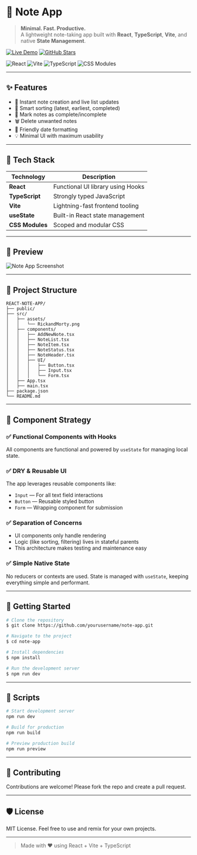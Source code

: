
# 📒 Note App

> **Minimal. Fast. Productive.**  
> A lightweight note-taking app built with **React**, **TypeScript**, **Vite**, and native **State Management**.

[![Live Demo](https://img.shields.io/badge/Live-Demo-0abde3?style=for-the-badge&logo=vercel&logoColor=white)](https://note-app.vercel.app)
[![GitHub Stars](https://img.shields.io/github/stars/yourusername/note-app?style=for-the-badge)](https://github.com/yourusername/note-app/stargazers)

![React](https://img.shields.io/badge/React-Hooks-blue?style=flat-square&logo=react)
![Vite](https://img.shields.io/badge/Vite-Fast-purple?style=flat-square&logo=vite)
![TypeScript](https://img.shields.io/badge/TypeScript-Typed-blue?style=flat-square&logo=typescript)
![CSS Modules](https://img.shields.io/badge/CSS-Modules-green?style=flat-square)

---

## ✨ Features

- 🚀 Instant note creation and live list updates
- 🧠 Smart sorting (latest, earliest, completed)
- 🧹 Mark notes as complete/incomplete
- 🗑️ Delete unwanted notes
- 📆 Friendly date formatting
- 💡 Minimal UI with maximum usability

---

## 🧱 Tech Stack

| Technology     | Description                                  |
|----------------|----------------------------------------------|
| **React**       | Functional UI library using Hooks            |
| **TypeScript**  | Strongly typed JavaScript                   |
| **Vite**        | Lightning-fast frontend tooling              |
| **useState**    | Built-in React state management              |
| **CSS Modules** | Scoped and modular CSS                       |

---

## 📸 Preview

![Note App Screenshot](https://i.postimg.cc/hv6h2vXB/Screenshot-274.png)

---

## 📁 Project Structure

```
REACT-NOTE-APP/
├── public/
├── src/
│   ├── assets/
│   │   └── RickandMorty.png
│   ├── components/
│   │   ├── AddNewNote.tsx
│   │   ├── NoteList.tsx
│   │   ├── NoteItem.tsx
│   │   ├── NoteStatus.tsx
│   │   ├── NoteHeader.tsx
│   │   ├── UI/
│   │   │   ├── Button.tsx
│   │   │   ├── Input.tsx
│   │   │   └── Form.tsx
│   ├── App.tsx
│   ├── main.tsx
├── package.json
└── README.md
```

---

## 🧠 Component Strategy

### ✅ Functional Components with Hooks
All components are functional and powered by `useState` for managing local state.

### ✅ DRY & Reusable UI
The app leverages reusable components like:
- `Input` — For all text field interactions
- `Button` — Reusable styled button
- `Form` — Wrapping component for submission

### ✅ Separation of Concerns
- UI components only handle rendering
- Logic (like sorting, filtering) lives in stateful parents
- This architecture makes testing and maintenance easy

### ✅ Simple Native State
No reducers or contexts are used. State is managed with `useState`, keeping everything simple and performant.

---

## 🚀 Getting Started

```bash
# Clone the repository
$ git clone https://github.com/yourusername/note-app.git

# Navigate to the project
$ cd note-app

# Install dependencies
$ npm install

# Run the development server
$ npm run dev
```

---

## 🧪 Scripts

```bash
# Start development server
npm run dev

# Build for production
npm run build

# Preview production build
npm run preview
```

---

## 🤝 Contributing

Contributions are welcome! Please fork the repo and create a pull request.

---

## 🛡️ License

MIT License. Feel free to use and remix for your own projects.

---

> Made with ❤️ using React + Vite + TypeScript
